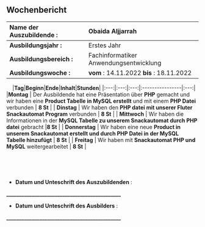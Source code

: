 ## Wochenbericht

| **Name der Auszubildende :** | Obaida Aljjarrah|
|:--------|:--------|
| **Ausbildungsjahr :** | Erstes Jahr |
| **Ausbildungsbereich :** | Fachinformatiker Anwendungsentwicklung |
| **Ausbildungswoche :** | **vom** : 14.11.2022 **bis** : 18.11.2022 |

&nbsp;
&nbsp;
|**Tag**|**Beginn**|**Ende**|**Inhalt**|**Stunden**|
|:---:|:---:|:---:|:----------------|:---:|
|**Montag** |  Der Ausbildende hat eine Präsentation über **PHP** gemacht und wir haben eine **Product Tabelle in MySQL erstellt** und mit einem **PHP Datei** verbunden   | **8 St** |
| **Dinstag** | Wir haben den **PHP datei mit unserer Fluter Snackautomat Program** verbunden | **8 St**  |
| **Mittwoch** | Wir haben die Informationen in der **MySQL Tabelle zu unserem Snackautomat durch PHP datei** gebracht |**8 St** |
| **Donnerstag** | Wir haben eine neue **Product in unserem Snackautomat erstellt und durch PHP Datei in der MySQL Tabelle hinzufügt**  | **8 St** |
| **Freitag** | Wir haben mit **Snackautomat PHP und MySQL** weitergearbeitet | **8 St** |

&nbsp;

&nbsp;

* **Datum und Unteschrift des Auszubildenden** :
&nbsp;
&nbsp;

**_____________________________________________**
&nbsp;
&nbsp;

* **Datum und Unteschrift des Ausbilders** :
&nbsp;
&nbsp;

**_____________________________________________**